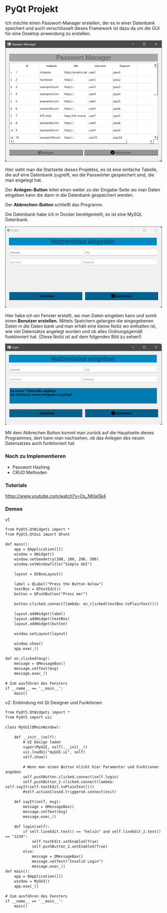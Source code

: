 # PyQt Projekt
Ich möchte einen Passwort-Manager erstellen, der es in einer Datenbank speichert und auch verschlüsselt dieses Framework ist dazu da
um die GUI für eine Desktop anwendung zu erstellen.

![Tabelle-Passwort](/doku_img/main_site.png)

Hier sieht man die Startseite dieses Projektes, es ist eine einfache Tabelle, die auf
eine Datenbank zugreift, wo die Passwörter gespeichert sind, die man angelegt hat.

Der **Anlegen-Button** leitet einen weiter zu der Eingabe-Seite wo man Daten eingeben kann die dann in
die Datenbank gespeichert werden. 

Der **Abbrechen-Button** schließt das Programm.

Die Datenbank habe ich in Docker bereitgestellt, es ist eine MySQL Datenbank.

![Passwort-Erstellen](/doku_img/second_site.png)

Hier habe ich ein Fenster erstellt, wo man Daten eingeben kann und somit einen **Benutzer erstellen.**
Mittels Speichern gelangen die eingegebenen Daten in die Daten bank und man erhält eine kleine Notiz wo
enthalten ist, wie viel Datensätze angelegt wurden und ob alles Ordnungsgemäß funktioniert hat. (Diese Notiz ist auf
dem folgenden Bild zu sehen!)

![Eingabe-Data](/doku_img/second_site_data.png)

Mit dem Abbrechen Button kommt man zurück auf die Hauptseite dieses Programmes, dort kann
man nachsehen, ob das Anlegen des neuen Datensatzes auch funktioniert hat.

### Noch zu Implementieren
* Passwort Hashing
* CRUD Methoden


### Tutorials
https://www.youtube.com/watch?v=Os_NKlaj5k4
### Demos 
v1
```
from PyQt5.QtWidgets import *
from PyQt5.QtGui import QFont

def main():
    app = QApplication([])
    window = QWidget()
    window.setGeometry(100, 100, 200, 300)
    window.setWindowTitle("Simple GUI")

    layout = QVBoxLayout()

    label = QLabel("Press the Button below")
    textBox = QTextEdit()
    button = QPushButton("Press me!")

    button.clicked.connect(lambda: on_clicked(textBox.toPlainText()))

    layout.addWidget(label)
    layout.addWidget(textBox)
    layout.addWidget(button)

    window.setLayout(layout)

    window.show()
    app.exec_()

def on_clicked(msg):
    message = QMessageBox()
    message.setText(msg)
    message.exec_()

# Zum ausführen des Fensters
if __name__ == '__main__':
    main()
```

v2: Einbindung mit Qt Designer und Funktionen
```
from PyQt5.QtWidgets import *
from PyQt5 import uic

class MyGUI(QMainWindow):

    def __init__(self):
        # UI Design laden
        super(MyGUI, self).__init__()
        uic.loadUi("myGUI.ui", self)
        self.show()

        # Wenn man einen Button klickt hier Paramenter und Funktionen angeben
        self.pushButton.clicked.connect(self.login)
        self.pushButton_2.clicked.connect(lambda: self.sayIt(self.textEdit.toPlainText()))
        #self.actionClosed.triggered.connect(exit)

    def sayIt(self, msg):
        message = QMessageBox()
        message.setText(msg)
        message.exec_()

    def login(self):
        if self.lineEdit.text() == "kelvin" and self.lineEdit_2.text() == "1234":
            self.textEdit.setEnabled(True)
            self.pushButton_2.setEnabled(True)
        else:
            message = QMessageBox()
            message.setText("Invalid Login")
            message.exec_()
def main():
    app = QApplication([])
    window = MyGUI()
    app.exec_()

# Zum ausführen des Fensters
if __name__ == '__main__':
    main()
```